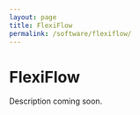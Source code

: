 ```yaml
---
layout: page
title: FlexiFlow
permalink: /software/flexiflow/
---
```


<!-- Main content for FlexiFlow software page -->

<div class="container-narrow">
  <h1>FlexiFlow</h1>
  <p class="news-font">Description coming soon.</p>
  <!-- Add more sections as needed, e.g., Features, Installation, Usage, etc. -->
</div>
